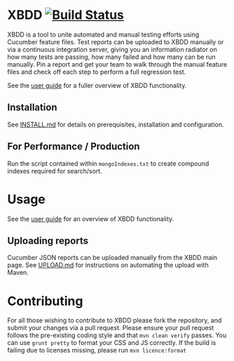 XBDD [![Build Status](https://travis-ci.org/orionhealth/XBDD.svg)](https://travis-ci.org/orionhealth/XBDD)
====

XBDD is a tool to unite automated and manual testing efforts using Cucumber feature files. Test reports can be uploaded to XBDD manually or via a continuous integration server, giving you an information radiator on how many tests are passing, how many failed and how many can be run manually. Pin a report and get your team to walk through the manual feature files and check off each step to perform a full regression test.

See the [user guide](/docs/usage/user-guide.md) for a fuller overview of XBDD functionality.

Installation
------------

See [INSTALL.md](/docs/INSTALL.md) for details on prerequisites, installation and configuration.

For Performance / Production
----------------------------

Run the script contained within `mongoIndexes.txt` to create compound indexes required for search/sort.

Usage
=====

See the [user guide](/docs/usage/user-guide.md) for an overview of XBDD functionality.

Uploading reports
-----------------

Cucumber JSON reports can be uploaded manually from the XBDD main page. See [UPLOAD.md](/docs/UPLOAD.md) for instructions on automating the upload with Maven.

Contributing
============
For all those wishing to contribute to XBDD please fork the repository, and submit your changes via a pull request.
Please ensure your pull request follows the pre-existing coding style and that `mvn clean verify` passes.  You can use `grunt pretty` to format your CSS and JS correctly.
If the build is failing due to licenses missing, please run `mvn licence:format`
